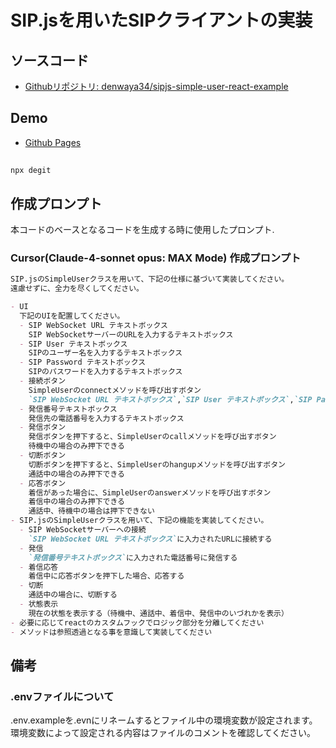 # SIP.jsを用いたSIPクライアントの実装

## ソースコード
- [Githubリポジトリ: denwaya34/sipjs-simple-user-react-example](https://github.com/denwaya34/sipjs-simple-user-react-example)

## Demo
- [Github Pages](https://denwaya34.github.io/sipjs-simple-user-react-example/)

## 

```shell
npx degit 
```

## 作成プロンプト

本コードのベースとなるコードを生成する時に使用したプロンプト.

### Cursor(Claude-4-sonnet opus: MAX Mode) 作成プロンプト

```markdown
SIP.jsのSimpleUserクラスを用いて、下記の仕様に基づいて実装してください。
遠慮せずに、全力を尽くしてください。

- UI
  下記のUIを配置してください。
  - SIP WebSocket URL テキストボックス
    SIP WebSocketサーバーのURLを入力するテキストボックス
  - SIP User テキストボックス
    SIPのユーザー名を入力するテキストボックス
  - SIP Password テキストボックス
    SIPのパスワードを入力するテキストボックス
  - 接続ボタン
    SimpleUserのconnectメソッドを呼び出すボタン
    `SIP WebSocket URL テキストボックス`,`SIP User テキストボックス`,`SIP Password テキストボックス`が一文字以上入力されている場合のみ押下できる
  - 発信番号テキストボックス
    発信先の電話番号を入力するテキストボックス
  - 発信ボタン
    発信ボタンを押下すると、SimpleUserのcallメソッドを呼び出すボタン
    待機中の場合のみ押下できる
  - 切断ボタン
    切断ボタンを押下すると、SimpleUserのhangupメソッドを呼び出すボタン
    通話中の場合のみ押下できる
  - 応答ボタン
    着信があった場合に、SimpleUserのanswerメソッドを呼び出すボタン
    着信中の場合のみ押下できる
    通話中、待機中の場合は押下できない
- SIP.jsのSimpleUserクラスを用いて、下記の機能を実装してください。
  - SIP WebSocketサーバーへの接続
    `SIP WebSocket URL テキストボックス`に入力されたURLに接続する
  - 発信
    `発信番号テキストボックス`に入力された電話番号に発信する
  - 着信応答
    着信中に応答ボタンを押下した場合、応答する
  - 切断
    通話中の場合に、切断する
  - 状態表示
    現在の状態を表示する（待機中、通話中、着信中、発信中のいづれかを表示）
- 必要に応じてreactのカスタムフックでロジック部分を分離してください
- メソッドは参照透過となる事を意識して実装してください
```

## 備考

### .envファイルについて

.env.exampleを.evnにリネームするとファイル中の環境変数が設定されます。
環境変数によって設定される内容はファイルのコメントを確認してください。
